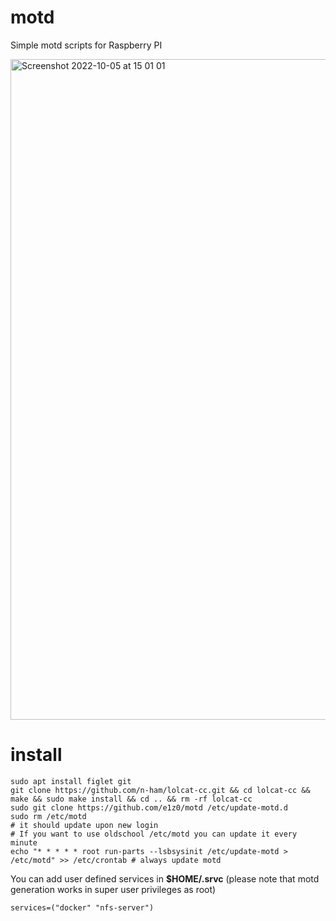 # motd
Simple motd scripts for Raspberry PI


<img width="1057" alt="Screenshot 2022-10-05 at 15 01 01" src="https://user-images.githubusercontent.com/7213361/194055689-190ca33a-9ba6-4d20-973b-3ca70831c605.png">


# install

```
sudo apt install figlet git
git clone https://github.com/n-ham/lolcat-cc.git && cd lolcat-cc && make && sudo make install && cd .. && rm -rf lolcat-cc
sudo git clone https://github.com/e1z0/motd /etc/update-motd.d
sudo rm /etc/motd
# it should update upon new login
# If you want to use oldschool /etc/motd you can update it every minute
echo "* * * * * root run-parts --lsbsysinit /etc/update-motd > /etc/motd" >> /etc/crontab # always update motd
```



You can add user defined services in **$HOME/.srvc** (please note that motd generation works in super user privileges as root)
```
services=("docker" "nfs-server")
```
